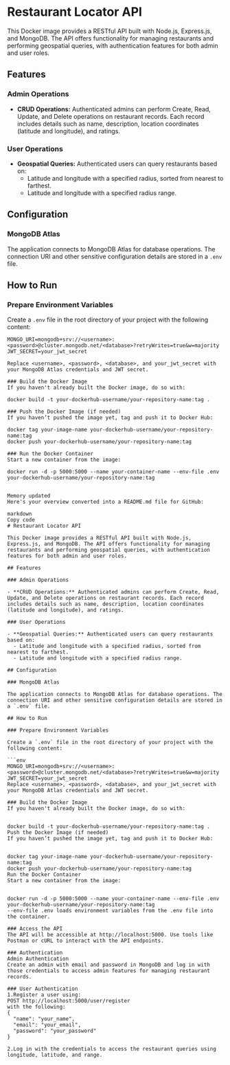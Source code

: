 # Restaurant Locator API

This Docker image provides a RESTful API built with Node.js, Express.js, and MongoDB. The API offers functionality for managing restaurants and performing geospatial queries, with authentication features for both admin and user roles.

## Features

### Admin Operations

- **CRUD Operations:** Authenticated admins can perform Create, Read, Update, and Delete operations on restaurant records. Each record includes details such as name, description, location coordinates (latitude and longitude), and ratings.

### User Operations

- **Geospatial Queries:** Authenticated users can query restaurants based on:
  - Latitude and longitude with a specified radius, sorted from nearest to farthest.
  - Latitude and longitude with a specified radius range.

## Configuration

### MongoDB Atlas

The application connects to MongoDB Atlas for database operations. The connection URI and other sensitive configuration details are stored in a `.env` file.

## How to Run

### Prepare Environment Variables

Create a `.env` file in the root directory of your project with the following content:

```env
MONGO_URI=mongodb+srv://<username>:<password>@cluster.mongodb.net/<database>?retryWrites=true&w=majority
JWT_SECRET=your_jwt_secret

Replace <username>, <password>, <database>, and your_jwt_secret with your MongoDB Atlas credentials and JWT secret.

### Build the Docker Image
If you haven't already built the Docker image, do so with:

docker build -t your-dockerhub-username/your-repository-name:tag .

### Push the Docker Image (if needed)
If you haven’t pushed the image yet, tag and push it to Docker Hub:

docker tag your-image-name your-dockerhub-username/your-repository-name:tag
docker push your-dockerhub-username/your-repository-name:tag

### Run the Docker Container
Start a new container from the image:

docker run -d -p 5000:5000 --name your-container-name --env-file .env your-dockerhub-username/your-repository-name:tag


Memory updated
Here's your overview converted into a README.md file for GitHub:

markdown
Copy code
# Restaurant Locator API

This Docker image provides a RESTful API built with Node.js, Express.js, and MongoDB. The API offers functionality for managing restaurants and performing geospatial queries, with authentication features for both admin and user roles.

## Features

### Admin Operations

- **CRUD Operations:** Authenticated admins can perform Create, Read, Update, and Delete operations on restaurant records. Each record includes details such as name, description, location coordinates (latitude and longitude), and ratings.

### User Operations

- **Geospatial Queries:** Authenticated users can query restaurants based on:
  - Latitude and longitude with a specified radius, sorted from nearest to farthest.
  - Latitude and longitude with a specified radius range.

## Configuration

### MongoDB Atlas

The application connects to MongoDB Atlas for database operations. The connection URI and other sensitive configuration details are stored in a `.env` file.

## How to Run

### Prepare Environment Variables

Create a `.env` file in the root directory of your project with the following content:

```env
MONGO_URI=mongodb+srv://<username>:<password>@cluster.mongodb.net/<database>?retryWrites=true&w=majority
JWT_SECRET=your_jwt_secret
Replace <username>, <password>, <database>, and your_jwt_secret with your MongoDB Atlas credentials and JWT secret.

### Build the Docker Image
If you haven't already built the Docker image, do so with:


docker build -t your-dockerhub-username/your-repository-name:tag .
Push the Docker Image (if needed)
If you haven’t pushed the image yet, tag and push it to Docker Hub:


docker tag your-image-name your-dockerhub-username/your-repository-name:tag
docker push your-dockerhub-username/your-repository-name:tag
Run the Docker Container
Start a new container from the image:


docker run -d -p 5000:5000 --name your-container-name --env-file .env your-dockerhub-username/your-repository-name:tag
--env-file .env loads environment variables from the .env file into the container.

### Access the API
The API will be accessible at http://localhost:5000. Use tools like Postman or cURL to interact with the API endpoints.

### Authentication
Admin Authentication
Create an admin with email and password in MongoDB and log in with those credentials to access admin features for managing restaurant records.

### User Authentication
1.Register a user using:
POST http://localhost:5000/user/register
with the following:
{
  "name": "your_name",
  "email": "your_email",
  "password": "your_password"
}

2.Log in with the credentials to access the restaurant queries using longitude, latitude, and range.
